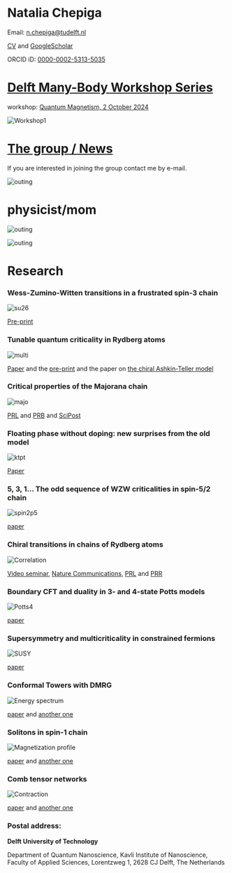 Natalia Chepiga
===============

Email: n.chepiga@tudelft.nl

[CV](https://nchepiga.github.io/homepage/assets/CV_Chepiga.pdf) and
[GoogleScholar](https://scholar.google.ch/citations?user=oktle5oAAAAJ&hl=de&oi=ao)

ORCID iD: [0000-0002-5313-5035](https://orcid.org/0000-0002-5313-5035)


[**Delft Many-Body Workshop Series**](https://nchepiga.github.io/homepage/workshop)
============

workshop: [Quantum Magnetism, 2 October 2024](https://nchepiga.github.io/homepage/workshop)

![Workshop1](assets/images/workshop4.jpg)

[**The group / News**](https://nchepiga.github.io/homepage/group)
============

If you are interested in joining the group contact me by e-mail.

![outing](assets/images/outing.jpg)


**physicist/mom**
============

![outing](assets/images/IMG_20230809_200630097.jpg)


![outing](assets/images/IMG_20230727_182814206_HDR.jpg)






**Research**
===========


### **Wess-Zumino-Witten transitions in a frustrated spin-3 chain**

![su26](assets/images/SU26.svg)

[Pre-print](https://arxiv.org/pdf/2402.05031.pdf)




### **Tunable quantum criticality in Rydberg atoms**

![multi](assets/images/multi.svg)

[Paper](https://journals.aps.org/prl/accepted/6207cY47Wd410f8442008bd42da36a9eae44c216a) and the [pre-print](https://arxiv.org/pdf/2308.12838.pdf) and the paper on [the chiral Ashkin-Teller model](https://journals.aps.org/prb/abstract/10.1103/PhysRevB.108.184425)



### **Critical properties of the Majorana chain**

![majo](assets/images/majo.svg)

[PRL](https://journals.aps.org/prl/accepted/5907eY27Sd01be87d79a48c1f5c1004c1fabb14a9)
and [PRB](https://doi.org/10.1103/PhysRevB.108.054509)
and [SciPost](https://scipost.org/10.21468/SciPostPhys.14.6.152)




### **Floating phase without doping: new surprises from the old model**

![ktpt](assets/images/KTPT.svg)

[Paper](https://journals.aps.org/prresearch/abstract/10.1103/PhysRevResearch.4.043225)







### **5, 3, 1... The odd sequence of WZW criticalities in spin-5/2 chain**

![spin2p5](assets/images/PDs2p5.svg)

[paper](https://journals.aps.org/prb/abstract/10.1103/PhysRevB.105.174402)







### **Chiral transitions in chains of Rydberg atoms**

![Correlation](assets/images/Chiral.svg)

[Video seminar](https://www.youtube.com/watch?v=zOzUTW-IZoE&t=955s), 
[Nature Communications](https://www.nature.com/articles/s41467-020-20641-y),
[PRL](https://journals.aps.org/prl/abstract/10.1103/PhysRevLett.122.017205)  and 
[PRR](https://journals.aps.org/prresearch/abstract/10.1103/PhysRevResearch.4.043102)






### **Boundary CFT and duality in 3- and 4-state Potts models**

![Potts4](assets/images/Potts4_NewA_blk.svg)

[paper](https://scipost.org/SciPostPhysCore.5.2.031/pdf)







### **Supersymmetry and multicriticality in constrained fermions**

![SUSY](assets/images/PhaseDiag_SUSY.svg)

[paper](https://scipost.org/10.21468/SciPostPhys.11.3.059)









### **Conformal Towers with DMRG**

![Energy spectrum](assets/images/ConformalTower.svg)

[paper](https://arxiv.org/abs/1705.05423) and 
[another one](https://arxiv.org/abs/1603.01395)







### **Solitons in spin-1 chain**

![Magnetization profile](assets/images/soliton.svg)

[paper](https://arxiv.org/abs/1608.08109) and 
[another one](https://arxiv.org/abs/1910.03064)







### **Comb tensor networks**

![Contraction](assets/images/comb.svg)

[paper](https://arxiv.org/abs/1903.00432) and 
[another one](https://arxiv.org/abs/2002.11405v1)





### Postal address:


**Delft University of Technology**

Department of Quantum Nanoscience, 
Kavli Institute of Nanoscience, 
Faculty of Applied Sciences, 
Lorentzweg 1, 2628 CJ Delft, 
The Netherlands

